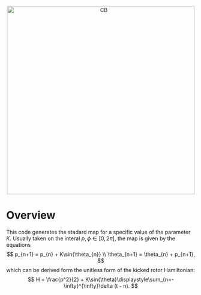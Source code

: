 <p align="center">
<img width="500" alt="CB" src="https://github.com/user-attachments/assets/bf421467-3190-4d65-abfd-e6672065044b">
</p>

# Overview
This code generates the stadard map for a specific value of the parameter $K$. Usually taken on the interal $p,\phi\in [0,2\pi ]$, the map is given by the equations
$$
  p_{n+1} = p_{n} + K\sin{\theta_{n}} \\
  \theta_{n+1} = \theta_{n} + p_{n+1},
$$
which can be derived form the unitless form of the kicked rotor Hamiltonian:
$$
  H = \frac{p^2}{2} + K\sin{\theta}\displaystyle\sum_{n=-\infty}^{\infty}\delta (t - n).
$$
